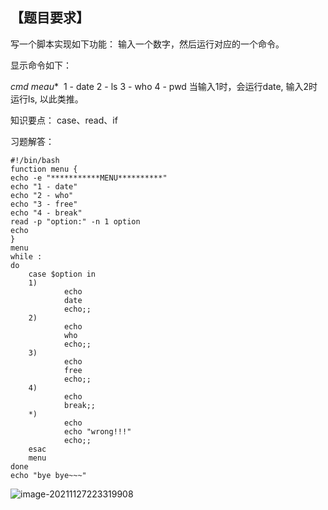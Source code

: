 ## 【题目要求】

写一个脚本实现如下功能：
输入一个数字，然后运行对应的一个命令。

显示命令如下：

*cmd meau**  1 - date 2 - ls 3 - who 4 - pwd
当输入1时，会运行date, 输入2时运行ls, 以此类推。

知识要点： case、read、if

习题解答：

```
#!/bin/bash 
function menu {
echo -e "***********MENU**********"
echo "1 - date"
echo "2 - who"
echo "3 - free"
echo "4 - break"
read -p "option:" -n 1 option
echo 
}
menu
while :
do
	case $option in 
	1)
        	echo 
        	date
        	echo;;
	2)
        	echo 
        	who
        	echo;;
	3)
        	echo 
        	free 
        	echo;;
	4)
        	echo 
        	break;;
	*)
        	echo 
        	echo "wrong!!!"
        	echo;;
	esac
	menu
done
echo "bye bye~~~"
```

![image-20211127223319908](/root/MY/NOTE/images/image-20211127223319908.png)